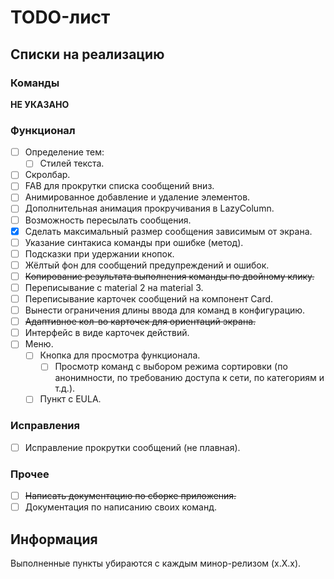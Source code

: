 # TODO-лист

## Списки на реализацию

### Команды

__НЕ УКАЗАНО__

### Функционал

- [ ] Определение тем:
  - [ ] Стилей текста.
- [ ] Скролбар.
- [ ] FAB для прокрутки списка сообщений вниз.
- [ ] Анимированное добавление и удаление элементов.
- [ ] Дополнительная анимация прокручивания в LazyColumn.
- [ ] Возможность пересылать сообщения.
- [x] Сделать максимальный размер сообщения зависимым от экрана.
- [ ] Указание синтакиса команды при ошибке (метод).
- [ ] Подсказки при удержании кнопок.
- [ ] Жёлтый фон для сообщений предупреждений и ошибок.
- [ ] ~~Копирование результата выполнения команды по двойному клику.~~
- [ ] Переписывание с material 2 на material 3.
- [ ] Переписывание карточек сообщений на компонент Card.
- [ ] Вынести ограничения длины ввода для команд в конфигурацию.
- [ ] ~~Адаптивное кол-во карточек для ориентаций экрана.~~
- [ ] Интерфейс в виде карточек действий.
- [ ] Меню.
  - [ ] Кнопка для просмотра функционала.
    - [ ] Просмотр команд с выбором режима сортировки (по анонимности, по требованию доступа к сети, по категориям и т.д.).
  - [ ] Пункт с EULA.

### Исправления

- [ ] Исправление прокрутки сообщений (не плавная).

### Прочее

- [ ] ~~Написать документацию по сборке приложения.~~
- [ ] Документация по написанию своих команд.

## Информация

Выполненные пункты убираются с каждым минор-релизом (x.X.x).
